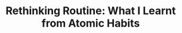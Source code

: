 ---
title: "Rethinking Routine: What I Learnt from Atomic Habits"
description: 
archivesSlug: archives
---